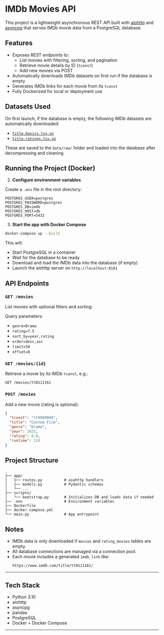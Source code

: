 # IMDb Movies API

This project is a lightweight asynchronous REST API built with [aiohttp](https://docs.aiohttp.org/) and [asyncpg](https://magicstack.github.io/asyncpg/) that serves IMDb movie data from a PostgreSQL database.

## Features

- Exposes REST endpoints to:
  - List movies with filtering, sorting, and pagination
  - Retrieve movie details by ID (`tconst`)
  - Add new movies via POST
- Automatically downloads IMDb datasets on first run if the database is empty
- Generates IMDb links for each movie from its `tconst`
- Fully Dockerized for local or deployment use

## Datasets Used

On first launch, if the database is empty, the following IMDb datasets are automatically downloaded:

- [`title.basics.tsv.gz`](https://datasets.imdbws.com/title.basics.tsv.gz)
- [`title.ratings.tsv.gz`](https://datasets.imdbws.com/title.ratings.tsv.gz)

These are saved to the `data/raw/` folder and loaded into the database after decompressing and cleaning.

## Running the Project (Docker)

2. **Configure environment variables**

Create a `.env` file in the root directory:

```env
POSTGRES_USER=postgres
POSTGRES_PASSWORD=postgres
POSTGRES_DB=imdb
POSTGRES_HOST=db
POSTGRES_PORT=5432
```

3. **Start the app with Docker Compose**

```bash
docker-compose up --build
```

This will:

- Start PostgreSQL in a container
- Wait for the database to be ready
- Download and load the IMDb data into the database (if empty)
- Launch the aiohttp server on `http://localhost:8181`

## API Endpoints

### `GET /movies`

List movies with optional filters and sorting:

Query parameters:
- `genre=Drama`
- `rating=7.5`
- `sort_by=year,rating`
- `order=desc,asc`
- `limit=50`
- `offset=0`

### `GET /movies/{id}`

Retrieve a movie by its IMDb `tconst`, e.g.:

```
GET /movies/tt0111161
```

### `POST /movies`

Add a new movie (rating is optional):

```json
{
  "tconst": "tt9999999",
  "title": "Custom Film",
  "genre": "Drama",
  "year": 2025,
  "rating": 8.0,
  "runtime": 120
}
```

## Project Structure

```
.
├── app/
│   ├── routes.py          # aiohttp handlers
│   ├── models.py          # Pydantic schemas
│   └── ...
├── scripts/
│   └── bootstrap.py       # Initializes DB and loads data if needed
├── .env                   # Environment variables
├── Dockerfile
├── docker-compose.yml
└── main.py                # App entrypoint
```

## Notes

- IMDb data is only downloaded if `movies` and `rating_movies` tables are empty.
- All database connections are managed via a connection pool.
- Each movie includes a generated `imdb_link` like:
  ```
  https://www.imdb.com/title/tt0111161/
  ```

---

## Tech Stack

- Python 3.10
- aiohttp
- asyncpg
- pandas
- PostgreSQL
- Docker + Docker Compose

---
